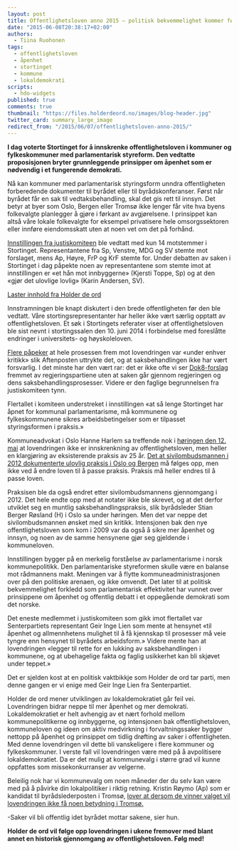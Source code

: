 ```yaml
---
layout: post
title: Offentlighetsloven anno 2015 – politisk bekvemmelighet kommer først
date: "2015-06-08T20:38:17+02:00"
authors:
  - Tiina Ruohonen
tags:
  - offentlighetsloven
  - åpenhet
  - stortinget
  - kommune
  - lokaldemokrati
scripts:
  - hdo-widgets
published: true
comments: true
thumbnail: "https://files.holderdeord.no/images/blog-header.jpg"
twitter_card: summary_large_image
redirect_from: "/2015/06/07/offentlighetsloven-anno-2015/"
---
```


**I dag voterte Stortinget for å innskrenke offentlighetsloven i kommuner og fylkeskommuner med parlamentarisk styreform. Den vedtatte proposisjonen bryter grunnleggende prinsipper om åpenhet som er nødvendig i et fungerende demokrati.**

Nå kan kommuner med parlamentarisk styringsform unndra offentligheten forberedende dokumenter til byrådet eller til byrådskonferanser. Først når byrådet får en sak til vedtaksbehandling, skal det gis rett til innsyn. Det betyr at byer som Oslo, Bergen eller Tromsø ikke lenger får vite hva byens folkevalgte planlegger å gjøre i førkant av avgjørelsene. I prinsippet kan altså våre lokale folkevalgte for eksempel privatisere hele omsorgssektoren eller innføre eiendomsskatt uten at noen vet om det på forhånd.

[Innstillingen fra justiskomiteen](https://www.stortinget.no/no/Saker-og-publikasjoner/Publikasjoner/Innstillinger/Stortinget/2014-2015/inns-201415-320/) ble vedtatt med kun 14 motstemmer i Stortinget. Representantene fra Sp, Venstre, MDG og SV stemte mot forslaget, mens Ap, Høyre, FrP og KrF stemte for. Under debatten av saken i Stortinget i dag påpekte noen av representantene som stemte imot at innstillingen er «et hån mot innbyggerne» (Kjersti Toppe, Sp) og at den «gjør det ulovlige lovlig» (Karin Andersen, SV).

<a class='hdo-vote-widget' href='https://www.holderdeord.no/' data-vote-id='1433776904e'>Laster innhold fra Holder de ord</a>

Innstramningen ble knapt diskutert i den brede offentligheten før den ble vedtatt. Våre stortingsrepresentanter har heller ikke vært særlig opptatt av offentlighetsloven. Et søk i Stortingets referater viser at offentlighetsloven ble sist nevnt i stortingssalen den 10. juni 2014 i forbindelse med foreslåtte endringer i universitets- og høyskoleloven.

[Flere påpeker](http://www.aftenposten.no/meninger/leder/Nei-til-innstramninger-i-offentlighetsloven-8018246.html) at hele prosessen frem mot lovendringen var «under enhver kritikk» slik Aftenposten uttrykte det, og at saksbehandlingen ikke har vært forsvarlig. I det minste har den vært rar: det er ikke ofte vi ser [Dok8-forslag](https://www.stortinget.no/no/Saker-og-publikasjoner/Publikasjoner/Representantforslag/) fremmet av regjeringspartiene uten at saken går gjennom regjeringen og dens saksbehandlingsprosesser. Videre er den faglige begrunnelsen fra justiskomiteen tynn.

Flertallet i komiteen understreket i innstillingen «at så lenge Stortinget har åpnet for kommunal parlamentarisme, må kommunene og fylkeskommunene sikres arbeidsbetingelser som er tilpasset styringsformen i praksis.»

Kommuneadvokat i Oslo Hanne Harlem sa treffende nok i [høringen den 12. mai](https://stortinget.no/no/Hva-skjer-pa-Stortinget/Videoarkiv/Arkiv-TV-sendinger/?mbid=/2015/H264-full/Hoeringssal1/05/12/Hoeringssal1-20150512-130927.mp4&msid=3333&dateid=10003807) at lovendringen ikke er innskrenkning av offentlighetsloven, men heller en klargjøring av eksisterende praksis av 25 år. [Det at sivilombudsmannen i 2012 dokumenterte ulovlig praksis i Oslo og Bergen](https://www.sivilombudsmannen.no/getfile.php/Filer/%C3%85rsmelding/%C3%85rsmelding%202012.pdf) må følges opp, men ikke ved å endre loven til å passe praksis. Praksis må heller endres til å passe loven.

Praksisen ble da også endret etter sivilombudsmannens gjennomgang i 2012. Det hele endte opp med at notater ikke ble skrevet, og at det derfor utviklet seg en muntlig saksbehandlingspraksis, slik byrådsleder Stian Berger Røsland (H) i Oslo sa under høringen. Men det var neppe det sivilombudsmannen ønsket med sin kritikk. Intensjonen bak den nye offentlighetsloven som kom i 2009 var da også å sikre mer åpenhet og innsyn, og noen av de samme hensynene gjør seg gjeldende i kommuneloven.

Innstillingen bygger på en merkelig forståelse av parlamentarisme i norsk kommunepolitikk. Den parlamentariske styreformen skulle være en balanse mot rådmannens makt. Meningen var å flytte kommuneadministrasjonen over på den politiske arenaen, og ikke omvendt. Det later til at politisk bekvemmelighet forkledd som parlamentarisk effektivitet har vunnet over prinsippene om åpenhet og offentlig debatt i et oppegående demokrati som det norske.

Det eneste medlemmet i justiskomiteen som gikk imot flertallet var Senterpartiets representant Geir Inge Lien som mente at hensynet «til åpenhet og allmennhetens mulighet til å få kjennskap til prosesser må veie tyngre enn hensynet til byrådets arbeidsform.» Videre mente han at lovendringen «legger til rette for en lukking av saksbehandlingen i kommunene, og at ubehagelige fakta og faglig usikkerhet kan bli skjøvet under teppet.»

Det er sjelden kost at en politisk vaktbikkje som Holder de ord tar parti, men denne gangen er vi enige med Geir Inge Lien fra Senterpartiet.

Holder de ord mener utviklingen av lokaldemokratiet går feil vei. Lovendringen bidrar neppe til mer åpenhet og mer demokrati. Lokaldemokratiet er helt avhengig av et nært forhold mellom kommunepolitikerne og innbyggerne, og intensjonen bak offentlighetsloven, kommuneloven og ideen om aktiv medvirkning i forvaltningssaker bygger nettopp på åpenhet og prinsippet om tidlig drøfting av saker i offentligheten. Med denne lovendringen vil dette bli vanskeligere i flere kommuner og fylkeskommuner. I verste fall vil lovendringen være med på å avpolitisere lokaldemokratiet. Da er det mulig at kommunevalg i større grad vil kunne oppfattes som missekonkurranser av velgerne.

Beleilig nok har vi kommunevalg om noen måneder der du selv kan være med på å påvirke din lokalpolitiker i riktig retning. Kristin Røymo (Ap) som er kandidat til byrådslederposten i Tromsø, [lover at dersom de vinner valget vil lovendringen ikke få noen betydning i Tromsø.](http://journalisten.no/2015/06/endring-av-offentlighetsloven-en-demokratisk-skandale)

-Saker vil bli offentlig idet byrådet mottar sakene, sier hun.

**Holder de ord vil følge opp lovendringen i ukene fremover med blant annet en historisk gjennomgang av offentlighetsloven. Følg med!**
